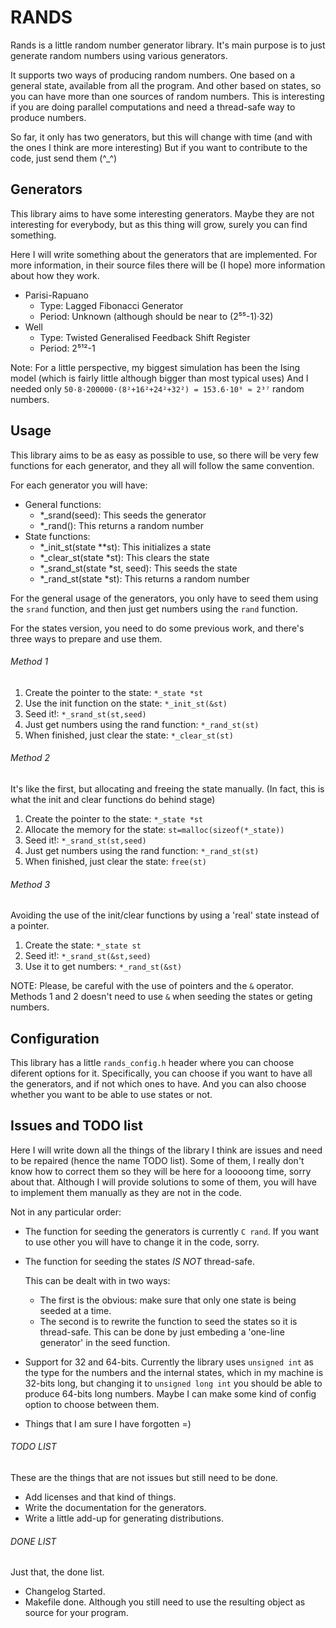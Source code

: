 # RANDS

Rands is a little random number generator library. It's main
purpose is to just generate random numbers using various
generators.

It supports two ways of producing random numbers. One based
on a general state, available from all the program. And other
based on states, so you can have more than one sources of
random numbers. This is interesting if you are doing parallel
computations and need a thread-safe way to produce numbers.

So far, it only has two generators, but this will change with
time (and with the ones I think are more interesting) But
if you want to contribute to the code, just send them (^\_^)

## Generators

This library aims to have some interesting generators. Maybe
they are not interesting for everybody, but as this thing will
grow, surely you can find something.

Here I will write something about the generators that are
implemented. For more information, in their source files
there will be (I hope) more information about how they work.

* Parisi-Rapuano
    * Type: Lagged Fibonacci Generator
    * Period: Unknown (although should be near to (2⁵⁵-1)·32)
* Well
    * Type: Twisted Generalised Feedback Shift Register
    * Period: 2⁵¹²-1

Note: For a little perspective, my biggest simulation has been
the Ising model (which is fairly little although bigger than
most typical uses) And I needed only
`50·8·200000·(8²+16²+24²+32²) = 153.6·10⁹ ≈ 2³⁷` random numbers.

## Usage

This library aims to be as easy as possible to use, so there
will be very few functions for each generator, and they all
will follow the same convention.

For each generator you will have:

* General functions:
    * \*\_srand(seed): This seeds the generator
    * \*\_rand():      This returns a random number
* State functions:
    * \*\_init\_st(state \*\*st):      This initializes a state
    * \*\_clear\_st(state \*st):       This clears the state
    * \*\_srand\_st(state \*st, seed): This seeds the state
    * \*\_rand\_st(state \*st):        This returns a random number

For the general usage of the generators, you only have to
seed them using the `srand` function, and then just
get numbers using the `rand` function.

For the states version, you need to do some previous work, and
there's three ways to prepare and use them.

###### Method 1
1. Create the pointer to the state:          `*_state *st`
2. Use the init function on the state:       `*_init_st(&st)`
3. Seed it!:                                 `*_srand_st(st,seed)`
4. Just get numbers using the rand function: `*_rand_st(st)`
5. When finished, just clear the state:      `*_clear_st(st)`

###### Method 2
It's like the first, but allocating and freeing the state
manually. (In fact, this is what the init and clear functions do
behind stage)

1. Create the pointer to the state:          `*_state *st`
2. Allocate the memory for the state:        `st=malloc(sizeof(*_state))`
3. Seed it!:                                 `*_srand_st(st,seed)`
4. Just get numbers using the rand function: `*_rand_st(st)`
5. When finished, just clear the state:      `free(st)`

###### Method 3
Avoiding the use of the init/clear functions by using
a 'real' state instead of a pointer.

1. Create the state:                         `*_state st`
2. Seed it!:                                 `*_srand_st(&st,seed)`
3. Use it to get numbers:                    `*_rand_st(&st)`

NOTE: Please, be careful with the use of pointers and the `&` operator.
Methods 1 and 2 doesn't need to use `&` when seeding the states or
geting numbers.

## Configuration
This library has a little `rands_config.h` header where you
can choose diferent options for it. Specifically, you can
choose if you want to have all the generators, and if not
which ones to have. And you can also choose whether you
want to be able to use states or not.

## Issues and TODO list
Here I will write down all the things of the library I think
are issues and need to be repaired (hence the name TODO list).
Some of them, I really don't know how to correct them so they
will be here for a looooong time, sorry about that. Although 
I will provide solutions to some of them, you will have to
implement them manually as they are not in the code.

Not in any particular order:

* The function for seeding the generators is currently
  `C rand`. If you want to use other you will have to change
  it in the code, sorry.
* The function for seeding the states *IS NOT* thread-safe.
  
  This can be dealt with in two ways:
  * The first is the obvious: make sure that only one state
    is being seeded at a time.
  * The second is to rewrite the function to seed the states
    so it is thread-safe. This can be done by just embeding
    a 'one-line generator' in the seed function.
* Support for 32 and 64-bits. Currently the library uses
  `unsigned int` as the type for the numbers and the internal
  states, which in my machine is 32-bits long, but changing
  it to `unsigned long int` you should be able to produce
  64-bits long numbers. Maybe I can make some kind of config
  option to choose between them.
* Things that I am sure I have forgotten =)

###### TODO LIST
These are the things that are not issues but still need
to be done.

* Add licenses and that kind of things.
* Write the documentation for the generators.
* Write a little add-up for generating distributions.

###### DONE LIST
Just that, the done list.

* Changelog Started.
* Makefile done. Although you still need to use the
  resulting object as source for your program.
